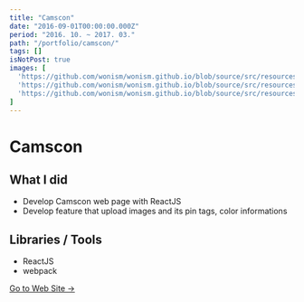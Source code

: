 ```yaml
---
title: "Camscon"
date: "2016-09-01T00:00:00.000Z"
period: "2016. 10. ~ 2017. 03."
path: "/portfolio/camscon/"
tags: []
isNotPost: true
images: [
  'https://github.com/wonism/wonism.github.io/blob/source/src/resources/camscon/camscon1.png?raw=true',
  'https://github.com/wonism/wonism.github.io/blob/source/src/resources/camscon/camscon2.png?raw=true',
  'https://github.com/wonism/wonism.github.io/blob/source/src/resources/camscon/camscon3.png?raw=true',
]
---
```


# Camscon

## What I did
- Develop Camscon web page with ReactJS
- Develop feature that upload images and its pin tags, color informations

## Libraries / Tools
- ReactJS
- webpack

[Go to Web Site →](https://camscon.kr)
